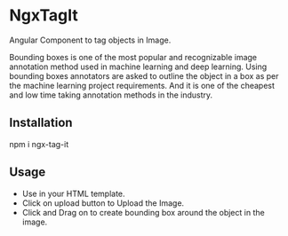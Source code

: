 # NgxTagIt

Angular Component to tag objects in Image.

Bounding boxes is one of the most popular and recognizable image annotation method used in machine learning and deep learning. Using bounding boxes annotators are asked to outline the object in a box as per the machine learning project requirements. And it is one of the cheapest and low time taking annotation methods in the industry.

## Installation

npm i ngx-tag-it

## Usage

 - Use <ngx-ngx-tag-it></ngx-ngx-tag-it> in your HTML template.
 - Click on upload button to Upload the Image.
 - Click and Drag on to create bounding box around the object in the image.